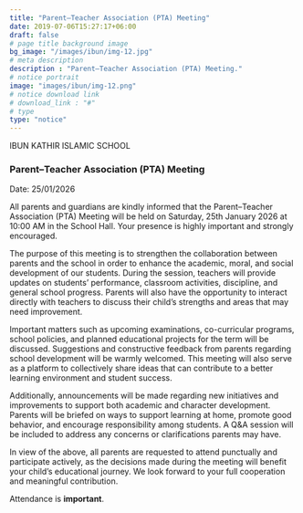 ```yaml
---
title: "Parent–Teacher Association (PTA) Meeting"
date: 2019-07-06T15:27:17+06:00
draft: false
# page title background image
bg_image: "/images/ibun/img-12.jpg"
# meta description
description : "Parent–Teacher Association (PTA) Meeting."
# notice portrait
image: "images/ibun/img-12.png"
# notice download link
# download_link : "#"
# type
type: "notice"
---
```



IBUN KATHIR ISLAMIC SCHOOL
### Parent–Teacher Association (PTA) Meeting
Date: 25/01/2026

All parents and guardians are kindly informed that the Parent–Teacher Association (PTA) Meeting will be held on Saturday, 25th January 2026 at 10:00 AM in the School Hall. Your presence is highly important and strongly encouraged.

The purpose of this meeting is to strengthen the collaboration between parents and the school in order to enhance the academic, moral, and social development of our students. During the session, teachers will provide updates on students’ performance, classroom activities, discipline, and general school progress. Parents will also have the opportunity to interact directly with teachers to discuss their child’s strengths and areas that may need improvement.

Important matters such as upcoming examinations, co-curricular programs, school policies, and planned educational projects for the term will be discussed. Suggestions and constructive feedback from parents regarding school development will be warmly welcomed. This meeting will also serve as a platform to collectively share ideas that can contribute to a better learning environment and student success.

Additionally, announcements will be made regarding new initiatives and improvements to support both academic and character development. Parents will be briefed on ways to support learning at home, promote good behavior, and encourage responsibility among students. A Q&A session will be included to address any concerns or clarifications parents may have.

In view of the above, all parents are requested to attend punctually and participate actively, as the decisions made during the meeting will benefit your child’s educational journey. We look forward to your full cooperation and meaningful contribution.

Attendance is **important**.